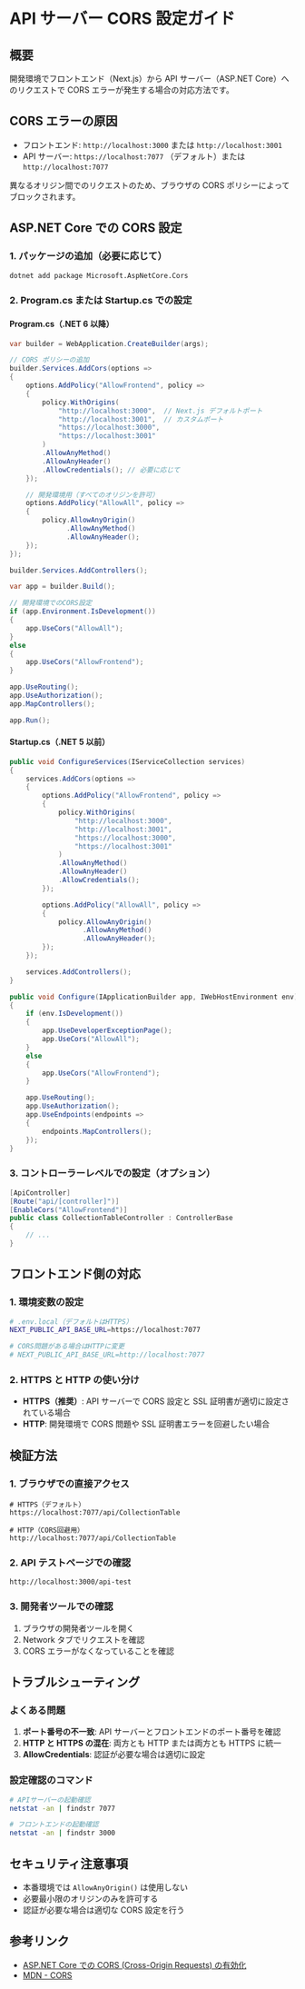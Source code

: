 # API サーバー CORS 設定ガイド

## 概要

開発環境でフロントエンド（Next.js）から API サーバー（ASP.NET Core）へのリクエストで CORS エラーが発生する場合の対応方法です。

## CORS エラーの原因

- フロントエンド: `http://localhost:3000` または `http://localhost:3001`
- API サーバー: `https://localhost:7077` （デフォルト）または `http://localhost:7077`

異なるオリジン間でのリクエストのため、ブラウザの CORS ポリシーによってブロックされます。

## ASP.NET Core での CORS 設定

### 1. パッケージの追加（必要に応じて）

```bash
dotnet add package Microsoft.AspNetCore.Cors
```

### 2. Program.cs または Startup.cs での設定

#### Program.cs（.NET 6 以降）

```csharp
var builder = WebApplication.CreateBuilder(args);

// CORS ポリシーの追加
builder.Services.AddCors(options =>
{
    options.AddPolicy("AllowFrontend", policy =>
    {
        policy.WithOrigins(
            "http://localhost:3000",  // Next.js デフォルトポート
            "http://localhost:3001",  // カスタムポート
            "https://localhost:3000",
            "https://localhost:3001"
        )
        .AllowAnyMethod()
        .AllowAnyHeader()
        .AllowCredentials(); // 必要に応じて
    });

    // 開発環境用（すべてのオリジンを許可）
    options.AddPolicy("AllowAll", policy =>
    {
        policy.AllowAnyOrigin()
              .AllowAnyMethod()
              .AllowAnyHeader();
    });
});

builder.Services.AddControllers();

var app = builder.Build();

// 開発環境でのCORS設定
if (app.Environment.IsDevelopment())
{
    app.UseCors("AllowAll");
}
else
{
    app.UseCors("AllowFrontend");
}

app.UseRouting();
app.UseAuthorization();
app.MapControllers();

app.Run();
```

#### Startup.cs（.NET 5 以前）

```csharp
public void ConfigureServices(IServiceCollection services)
{
    services.AddCors(options =>
    {
        options.AddPolicy("AllowFrontend", policy =>
        {
            policy.WithOrigins(
                "http://localhost:3000",
                "http://localhost:3001",
                "https://localhost:3000",
                "https://localhost:3001"
            )
            .AllowAnyMethod()
            .AllowAnyHeader()
            .AllowCredentials();
        });

        options.AddPolicy("AllowAll", policy =>
        {
            policy.AllowAnyOrigin()
                  .AllowAnyMethod()
                  .AllowAnyHeader();
        });
    });

    services.AddControllers();
}

public void Configure(IApplicationBuilder app, IWebHostEnvironment env)
{
    if (env.IsDevelopment())
    {
        app.UseDeveloperExceptionPage();
        app.UseCors("AllowAll");
    }
    else
    {
        app.UseCors("AllowFrontend");
    }

    app.UseRouting();
    app.UseAuthorization();
    app.UseEndpoints(endpoints =>
    {
        endpoints.MapControllers();
    });
}
```

### 3. コントローラーレベルでの設定（オプション）

```csharp
[ApiController]
[Route("api/[controller]")]
[EnableCors("AllowFrontend")]
public class CollectionTableController : ControllerBase
{
    // ...
}
```

## フロントエンド側の対応

### 1. 環境変数の設定

```bash
# .env.local（デフォルトはHTTPS）
NEXT_PUBLIC_API_BASE_URL=https://localhost:7077

# CORS問題がある場合はHTTPに変更
# NEXT_PUBLIC_API_BASE_URL=http://localhost:7077
```

### 2. HTTPS と HTTP の使い分け

- **HTTPS（推奨）**: API サーバーで CORS 設定と SSL 証明書が適切に設定されている場合
- **HTTP**: 開発環境で CORS 問題や SSL 証明書エラーを回避したい場合

## 検証方法

### 1. ブラウザでの直接アクセス

```
# HTTPS（デフォルト）
https://localhost:7077/api/CollectionTable

# HTTP（CORS回避用）
http://localhost:7077/api/CollectionTable
```

### 2. API テストページでの確認

```
http://localhost:3000/api-test
```

### 3. 開発者ツールでの確認

1. ブラウザの開発者ツールを開く
2. Network タブでリクエストを確認
3. CORS エラーがなくなっていることを確認

## トラブルシューティング

### よくある問題

1. **ポート番号の不一致**: API サーバーとフロントエンドのポート番号を確認
2. **HTTP と HTTPS の混在**: 両方とも HTTP または両方とも HTTPS に統一
3. **AllowCredentials**: 認証が必要な場合は適切に設定

### 設定確認のコマンド

```bash
# APIサーバーの起動確認
netstat -an | findstr 7077

# フロントエンドの起動確認
netstat -an | findstr 3000
```

## セキュリティ注意事項

- 本番環境では `AllowAnyOrigin()` は使用しない
- 必要最小限のオリジンのみを許可する
- 認証が必要な場合は適切な CORS 設定を行う

## 参考リンク

- [ASP.NET Core での CORS (Cross-Origin Requests) の有効化](https://docs.microsoft.com/ja-jp/aspnet/core/security/cors)
- [MDN - CORS](https://developer.mozilla.org/ja/docs/Web/HTTP/CORS)
